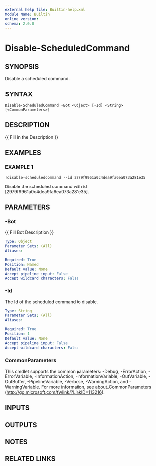 ```yaml
---
external help file: Builtin-help.xml
Module Name: Builtin
online version:
schema: 2.0.0
---
```


# Disable-ScheduledCommand

## SYNOPSIS
Disable a scheduled command.

## SYNTAX

```
Disable-ScheduledCommand -Bot <Object> [-Id] <String> [<CommonParameters>]
```

## DESCRIPTION
{{ Fill in the Description }}

## EXAMPLES

### EXAMPLE 1
```
!disable-scheduledcommand --id 2979f9961a0c4dea9fa6ea073a281e35
```

Disable the scheduled command with id \[2979f9961a0c4dea9fa6ea073a281e35\].

## PARAMETERS

### -Bot
{{ Fill Bot Description }}

```yaml
Type: Object
Parameter Sets: (All)
Aliases:

Required: True
Position: Named
Default value: None
Accept pipeline input: False
Accept wildcard characters: False
```

### -Id
The Id of the scheduled command to disable.

```yaml
Type: String
Parameter Sets: (All)
Aliases:

Required: True
Position: 1
Default value: None
Accept pipeline input: False
Accept wildcard characters: False
```

### CommonParameters
This cmdlet supports the common parameters: -Debug, -ErrorAction, -ErrorVariable, -InformationAction, -InformationVariable, -OutVariable, -OutBuffer, -PipelineVariable, -Verbose, -WarningAction, and -WarningVariable. For more information, see about_CommonParameters (http://go.microsoft.com/fwlink/?LinkID=113216).

## INPUTS

## OUTPUTS

## NOTES

## RELATED LINKS
